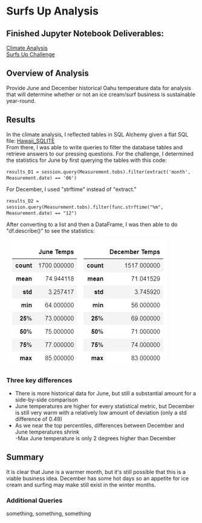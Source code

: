 # Surfs Up Analysis

## Finished Jupyter Notebook Deliverables:    
[Climate Analysis](/climate_analysis.ipynb)      
[Surfs Up Challenge](/SurfsUp_Challenge.ipynb)  

## Overview of Analysis
Provide June and December historical Oahu temperature data for analysis that will determine whether or not an ice cream/surf business is sustainable year-round.

## Results
In the climate analysis, I reflected tables in SQL Alchemy given a flat SQL file: [Hawaii_SQLITE](/hawaii.sqlite)    
From there, I was able to write queries to filter the database tables and retrieve answers to our pressing questions.  For the challenge, I determined the statistics for June by first querying the tables with this code:  
```
results_D1 = session.query(Measurement.tobs).filter(extract('month', Measurement.date) == '06')
```  
For December, I used "strftime" instead of "extract."  
```
results_D2 = session.query(Measurement.tobs).filter(func.strftime("%m", Measurement.date) == "12")
```  
After converting to a list and then a DataFrame, I was then able to do "df.describe()" to see the statistics:  

![June December Temps Side By Side](/June_December_Temps_Side_By_Side.png "June Temps")
  
### Three key differences
* There is more historical data for June, but still a substantial amount for a side-by-side comparison    
* June temperatures are higher for every statistical metric, but December is still very warm with a relatively low amount of deviation (only a std difference of 0.49)    
* As we near the top percentiles, differences between December and June temperatures shrink  
  -Max June temperature is only 2 degrees higher than December  
    
## Summary 
It is clear that June is a warmer month, but it's still possible that this is a viable business idea.  December has some hot days so an appetite for ice cream and surfing may make still exist in the winter months.
### Additional Queries
something, something, something
